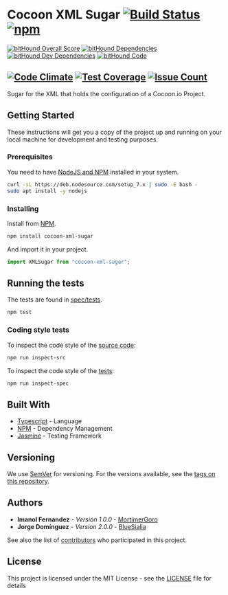 # Cocoon XML Sugar [![Build Status](https://travis-ci.org/CocoonIO/cocoon-xml-sugar.svg?branch=master)](https://travis-ci.org/CocoonIO/cocoon-xml-sugar) [![npm](https://img.shields.io/npm/v/cocoon-xml-sugar.svg)](https://www.npmjs.com/package/cocoon-xml-sugar)

[![bitHound Overall Score](https://www.bithound.io/github/CocoonIO/cocoon-xml-sugar/badges/score.svg)](https://www.bithound.io/github/CocoonIO/cocoon-xml-sugar)
[![bitHound Dependencies](https://www.bithound.io/github/CocoonIO/cocoon-xml-sugar/badges/dependencies.svg)](https://www.bithound.io/github/CocoonIO/cocoon-xml-sugar/master/dependencies/npm)
[![bitHound Dev Dependencies](https://www.bithound.io/github/CocoonIO/cocoon-xml-sugar/badges/devDependencies.svg)](https://www.bithound.io/github/CocoonIO/cocoon-xml-sugar/master/dependencies/npm)
[![bitHound Code](https://www.bithound.io/github/CocoonIO/cocoon-xml-sugar/badges/code.svg)](https://www.bithound.io/github/CocoonIO/cocoon-xml-sugar)

[![Code Climate](https://codeclimate.com/github/CocoonIO/cocoon-xml-sugar/badges/gpa.svg)](https://codeclimate.com/github/CocoonIO/cocoon-xml-sugar)
[![Test Coverage](https://codeclimate.com/github/CocoonIO/cocoon-xml-sugar/badges/coverage.svg)](https://codeclimate.com/github/CocoonIO/cocoon-xml-sugar/coverage)
[![Issue Count](https://codeclimate.com/github/CocoonIO/cocoon-xml-sugar/badges/issue_count.svg)](https://codeclimate.com/github/CocoonIO/cocoon-xml-sugar)
---

Sugar for the XML that holds the configuration of a Cocoon.io Project.

## Getting Started

These instructions will get you a copy of the project up and running on your local machine for development and testing
purposes.

### Prerequisites

You need to have [NodeJS and NPM](https://nodejs.org/en/download/package-manager/) installed in your system.

```bash
curl -sL https://deb.nodesource.com/setup_7.x | sudo -E bash -
sudo apt install -y nodejs
```

### Installing

Install from [NPM](https://www.npmjs.com/package/cocoon-xml-sugar).

```bash
npm install cocoon-xml-sugar
```

And import it in your project.

```js
import XMLSugar from "cocoon-xml-sugar";
```

## Running the tests

The tests are found in [spec/tests](spec/tests).

```bash
npm test
```

### Coding style tests

To inspect the code style of the [source code](src):

```bash
npm run inspect-src
```

To inspect the code style of the [tests](spec/tests):

```bash
npm run inspect-spec
```

## Built With

* [Typescript](https://www.typescriptlang.org/) - Language
* [NPM](http://www.npmjs.com/) - Dependency Management
* [Jasmine](https://jasmine.github.io/) - Testing Framework

## Versioning

We use [SemVer](http://semver.org/) for versioning. For the versions available, see the
[tags on this repository](https://github.com/CocoonIO/cocoon-xml-sugar/tags). 

## Authors

* **Imanol Fernandez** - *Version 1.0.0* - [MortimerGoro](https://github.com/MortimerGoro)
* **Jorge Domínguez** - *Version 2.0.0* - [BlueSialia](https://github.com/BlueSialia)

See also the list of [contributors](https://github.com/your/project/contributors) who participated in this project.

## License

This project is licensed under the MIT License - see the [LICENSE](LICENSE) file for details
